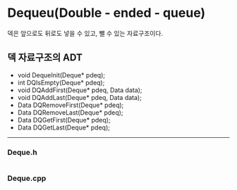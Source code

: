 # Dequeu(Double - ended - queue)
덱은 앞으로도 뒤로도 넣을 수 있고, 뺄 수 있는 자료구조이다.

## 덱 자료구조의 ADT
* void DequeInit(Deque* pdeq);
* int DQIsEmpty(Deque* pdeq);
* void DQAddFirst(Deque* pdeq, Data data);
* void DQAddLast(Deque* pdeq, Data data);
* Data DQRemoveFirst(Deque* pdeq);
* Data DQRemoveLast(Deque* pdeq);
* Data DQGetFirst(Deque* pdeq);
* Data DQGetLast(Deque* pdeq);

<hr/>

### Deque.h
```

```

### Deque.cpp
```

```
